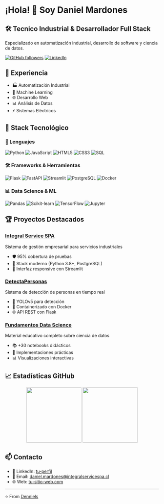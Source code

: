 # ¡Hola! 👋 Soy Daniel Mardones

## 🛠️ Tecnico Industrial & Desarrollador Full Stack
Especializado en automatización industrial, desarrollo de software y ciencia de datos.

[![GitHub followers](https://img.shields.io/github/followers/Denniels?label=Follow&style=social)](https://github.com/Denniels)
[![LinkedIn](https://img.shields.io/badge/-LinkedIn-0077B5?style=flat&logo=LinkedIn&logoColor=white)](https://www.linkedin.com/in/daniel-andres-mardones-sanhueza-27b73777)

## 💼 Experiencia
- 🏭 Automatización Industrial
- 🤖 Machine Learning
- 🌐 Desarrollo Web
- 📊 Análisis de Datos
- ⚡ Sistemas Eléctricos

## 🚀 Stack Tecnológico

### 🔧 Lenguajes
![Python](https://img.shields.io/badge/-Python-3776AB?style=flat&logo=Python&logoColor=white)
![JavaScript](https://img.shields.io/badge/-JavaScript-F7DF1E?style=flat&logo=JavaScript&logoColor=black)
![HTML5](https://img.shields.io/badge/-HTML5-E34F26?style=flat&logo=HTML5&logoColor=white)
![CSS3](https://img.shields.io/badge/-CSS3-1572B6?style=flat&logo=CSS3&logoColor=white)
![SQL](https://img.shields.io/badge/-SQL-4479A1?style=flat&logo=MySQL&logoColor=white)

### 🛠️ Frameworks & Herramientas
![Flask](https://img.shields.io/badge/-Flask-000000?style=flat&logo=Flask&logoColor=white)
![FastAPI](https://img.shields.io/badge/-FastAPI-009688?style=flat&logo=FastAPI&logoColor=white)
![Streamlit](https://img.shields.io/badge/-Streamlit-FF4B4B?style=flat&logo=Streamlit&logoColor=white)
![PostgreSQL](https://img.shields.io/badge/-PostgreSQL-336791?style=flat&logo=PostgreSQL&logoColor=white)
![Docker](https://img.shields.io/badge/-Docker-2496ED?style=flat&logo=Docker&logoColor=white)

### 📊 Data Science & ML
![Pandas](https://img.shields.io/badge/-Pandas-150458?style=flat&logo=Pandas&logoColor=white)
![Scikit-learn](https://img.shields.io/badge/-Scikit--learn-F7931E?style=flat&logo=scikit-learn&logoColor=white)
![TensorFlow](https://img.shields.io/badge/-TensorFlow-FF6F00?style=flat&logo=TensorFlow&logoColor=white)
![Jupyter](https://img.shields.io/badge/-Jupyter-F37626?style=flat&logo=Jupyter&logoColor=white)

## 🏆 Proyectos Destacados

### [Integral Service SPA](https://github.com/Denniels/industrial_services_app)
Sistema de gestión empresarial para servicios industriales
- 🛡️ 95% cobertura de pruebas
- 🚀 Stack moderno (Python 3.8+, PostgreSQL)
- 📱 Interfaz responsive con Streamlit

### [DetectaPersonas](https://github.com/tu-usuario/detecta_personas)
Sistema de detección de personas en tiempo real
- 🤖 YOLOv5 para detección
- 🐳 Containerizado con Docker
- 🌐 API REST con Flask

### [Fundamentos Data Science](https://github.com/tu-usuario/Fundamentos-data-sciens)
Material educativo completo sobre ciencia de datos
- 📚 +30 notebooks didácticos
- 🧮 Implementaciones prácticas
- 📊 Visualizaciones interactivas

## 📈 Estadísticas GitHub

<div align="center">
  <img height="180em" src="https://github-readme-stats.vercel.app/api?username=Denniels&show_icons=true&theme=dracula&include_all_commits=true&count_private=true"/>
  <img height="180em" src="https://github-readme-stats.vercel.app/api/top-langs/?username=Denniels&layout=compact&langs_count=7&theme=dracula"/>
</div>

## 📫 Contacto

- 💼 LinkedIn: [tu-perfil](www.linkedin.com/in/daniel-andres-mardones-sanhueza-27b73777)
- 📧 Email: daniel.mardones@integralservicespa.cl
- 🌐 Web: [tu-sitio-web.com](https://integralservicespa.cl)

---
⭐️ From [Denniels](https://github.com/Denniels)
